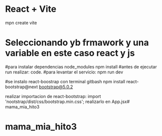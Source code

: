 # React + Vite
mpn create vite
# Seleccionando yb frmawork y una variable en este caso react y js

#para instalar dependencias node_modules
npm install
#antes de ejecutar run realizar:
code.
#para levantar el servicio:
npm run dev

#se instalo react-boostrap con terminal gitbash
npm install react-bootstrap@next bootstrap@5.0.2

realizar importacion de react-bootstrap:
import 'nootstrap/dist/css/bootstrap.min.css';  realizarlo en App.jsx# mama_mia_hito3
# mama_mia_hito3
